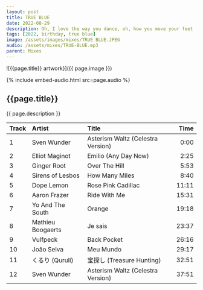 ```yaml
---
layout: post
title: TRUE BLUE
date: 2022-08-29
description: Oh, I love the way you dance, oh, how you move your feet
tags: [2022, birthday, true blue]
image: /assets/images/mixes/TRUE BLUE.JPEG
audio: /assets/mixes/TRUE-BLUE.mp3
parent: Mixes
---
```


![{{page.title}} artwork}]({{ page.image }})

{% include embed-audio.html src=page.audio %}

## {{page.title}}
{{ page.description }}

| Track | Artist            | Title                                | Time  |
|:------|:------------------|:-------------------------------------|------:|
| 1     | Sven Wunder       | Asterism Waltz (Celestra Version)    | 0:00  |
| 2     | Elliot Maginot    | Emilio (Any Day Now)                 | 2:25  |
| 3     | Ginger Root       | Over The Hill                        | 5:53  |
| 4     | Sirens of Lesbos  | How Many Miles                       | 8:40  |
| 5     | Dope Lemon        | Rose Pink Cadillac                   | 11:11 |
| 6     | Aaron Frazer      | Ride With Me                         | 15:31 |
| 7     | Yo And The South  | Orange                               | 19:18 |
| 8     | Mathieu Boogaerts | Je sais                              | 23:37 |
| 9     | Vulfpeck          | Back Pocket                          | 26:16 |
| 10    | João Selva        | Meu Mundo                            | 29:17 |
| 11    | くるり (Quruli)    | 宝探し (Treasure Hunting)            | 32:51 |
| 12    | Sven Wunder       | Asterism Waltz (Celestra Version)    | 37:51 |

